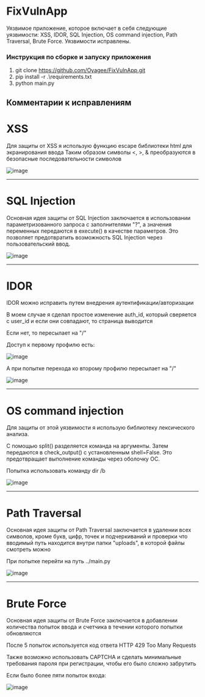 # FixVulnApp
Уязвимое приложение, которое включает в себя следующие уязвимости: XSS, IDOR, SQL Injection, OS command injection, Path Traversal, Brute Force. Уязвимости исправлены.

### Инструкция по сборке и запуску приложения
1. git clone https://github.com/Oyagee/FixVulnApp.git
2. pip install -r .\requirements.txt
3. python main.py

## Комментарии к исправлениям

# XSS

Для защиты от XSS я использую функцию escape библиотеки html для экранирования ввода
Таким образом символы <, >, & преобразуются в безопасные последовательности символов

![image](https://github.com/Oyagee/FixVulnApp/assets/73120241/9549af09-c1d0-4bb7-9a89-16d63f83690a)

---

# SQL Injection

Основная идея защиты от SQL Injection заключается в использовании параметризованного запроса с заполнителями "?", а значения переменных передаются в execute() в качестве параметров. Это позволяет предотвратить возможность SQL Injection через пользовательский ввод.

![image](https://github.com/Oyagee/FixVulnApp/assets/73120241/c530df64-cada-49e3-97ef-8d015d5d9b5f)

---

# IDOR

IDOR можно исправить путем внедрения аутентификации/авторизации

В моем случае я сделал простое изменение auth_id, который сверяется с user_id и если они совпадают, то страница выводится

Если нет, то пересылает на "/"

Доступ к первому профилю есть:

![image](https://github.com/Oyagee/FixVulnApp/assets/73120241/9e49878e-3fce-43d2-bdf4-c60d58fdf234)

А при попытке перехода ко второму профилю пересылает на "/"

![image](https://github.com/Oyagee/FixVulnApp/assets/73120241/29d138a2-3396-4847-9a4a-a59ee3ec4e94)

---

# OS command injection

Для защиты от этой уязвимости я использую библиотеку лексического анализа.

С помощью split() разделяется команда на аргументы. Затем передаются в check_output() с установленным shell=False.
Это предотвращает выполнение команды через оболочку ОС.

Попытка использовать команду dir /b

![image](https://github.com/Oyagee/FixVulnApp/assets/73120241/b5b81af8-98a5-4fd5-a96c-ce2f9773883a)

---

# Path Traversal
Основная идея защиты от Path Traversal заключается в удалении всех символов, кроме букв, цифр, точек и подчеркиваний и проверки что вводимый путь находится внутри папки "uploads", в которой файлы смотреть можно

При попытке перейти на путь ../main.py

![image](https://github.com/Oyagee/FixVulnApp/assets/73120241/196f6578-bdc5-484f-bf70-0510bd35246c)


---

# Brute Force
Основная идея защиты от Brute Force заключается в добавлении количества попыток ввода и счетчика в течении которого попытки обновляются

После 5 попыток используется код ответа HTTP 429 Too Many Requests

Также возможно использовать CAPTCHA и сделать минимальные требования пароля при регистрации, чтобы его было сложно забрутить

Если было более пяти попыток входа:

![image](https://github.com/Oyagee/FixVulnApp/assets/73120241/820ed8b0-7905-46a9-afe8-7736077f5e4c)






